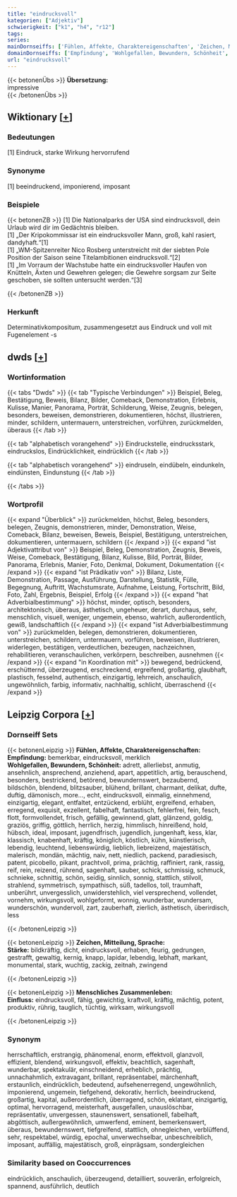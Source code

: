 ```yaml
---
title: "eindrucksvoll"
kategorien: ["Adjektiv"]
schwierigkeit: ["k1", "h4", "r12"]
tags:
series:
mainDornseiffs: ['Fühlen, Affekte, Charaktereigenschaften', 'Zeichen, Mitteilung, Sprache', 'Menschliches Zusammenleben']
domainDornseiffs: ['Empfindung', 'Wohlgefallen, Bewundern, Schönheit', 'Stärke', 'Einfluss']
url: "eindrucksvoll"
---
```


{{< betonenÜbs >}}
**Übersetzung:**  
impressive  
{{< /betonenÜbs >}}

## Wiktionary [[+](https://de.wiktionary.org/wiki/eindrucksvoll)]

### Bedeutungen
[1] Eindruck, starke Wirkung hervorrufend  

### Synonyme
[1] beeindruckend, imponierend, imposant  

### Beispiele
{{< betonenZB >}}
[1] Die Nationalparks der USA sind eindrucksvoll, dein Urlaub wird dir im Gedächtnis bleiben.  
[1] „Der Kripokommissar ist ein eindrucksvoller Mann, groß, kahl rasiert, dandyhaft.“[1]  
[1] „WM-Spitzenreiter Nico Rosberg unterstreicht mit der siebten Pole Position der Saison seine Titelambitionen eindrucksvoll.“[2]  
[1] „Im Vorraum der Wachstube hatte ein eindrucksvoller Haufen von Knütteln, Äxten und Gewehren gelegen; die Gewehre sorgsam zur Seite geschoben, sie sollten untersucht werden.“[3]  

{{< /betonenZB >}}
### Herkunft
Determinativkompositum, zusammengesetzt aus Eindruck und voll mit Fugenelement -s  



## dwds [[+](https://www.dwds.de/wb/eindrucksvoll)]

### Wortinformation
{{< tabs "Dwds" >}}
{{< tab "Typische Verbindungen" >}}
Beispiel, Beleg, Bestätigung, Beweis, Bilanz, Bilder, Comeback, Demonstration, Erlebnis, Kulisse, Manier, Panorama, Porträt, Schilderung, Weise, Zeugnis, belegen, besonders, beweisen, demonstrieren, dokumentieren, höchst, illustrieren, minder, schildern, untermauern, unterstreichen, vorführen, zurückmelden, überaus
{{< /tab >}}

{{< tab "alphabetisch vorangehend" >}}
Eindruckstelle, eindrucksstark, eindruckslos, Eindrücklichkeit, eindrücklich
{{< /tab >}}

{{< tab "alphabetisch vorangehend" >}}
eindruseln, eindübeln, eindunkeln, eindünsten, Eindunstung
{{< /tab >}}

{{< /tabs >}}

### Wortprofil
{{< expand "Überblick" >}} zurückmelden, höchst, Beleg, besonders, belegen, Zeugnis, demonstrieren, minder, Demonstration, Weise, Comeback, Bilanz, beweisen, Beweis, Beispiel, Bestätigung, unterstreichen, dokumentieren, untermauern, schildern {{< /expand >}}
{{< expand "ist Adjektivattribut von" >}} Beispiel, Beleg, Demonstration, Zeugnis, Beweis, Weise, Comeback, Bestätigung, Bilanz, Kulisse, Bild, Porträt, Bilder, Panorama, Erlebnis, Manier, Foto, Denkmal, Dokument, Dokumentation {{< /expand >}}
{{< expand "ist Prädikativ von" >}} Bilanz, Liste, Demonstration, Passage, Ausführung, Darstellung, Statistik, Fülle, Begegnung, Auftritt, Wachstumsrate, Aufnahme, Leistung, Fortschritt, Bild, Foto, Zahl, Ergebnis, Beispiel, Erfolg {{< /expand >}}
{{< expand "hat Adverbialbestimmung" >}} höchst, minder, optisch, besonders, architektonisch, überaus, ästhetisch, ungeheuer, derart, durchaus, sehr, menschlich, visuell, weniger, ungemein, ebenso, wahrlich, außerordentlich, gewiß, landschaftlich {{< /expand >}}
{{< expand "ist Adverbialbestimmung von" >}} zurückmelden, belegen, demonstrieren, dokumentieren, unterstreichen, schildern, untermauern, vorführen, beweisen, illustrieren, widerlegen, bestätigen, verdeutlichen, bezeugen, nachzeichnen, rehabilitieren, veranschaulichen, verkörpern, beschreiben, ausnehmen {{< /expand >}}
{{< expand "in Koordination mit" >}} bewegend, bedrückend, erschütternd, überzeugend, erschreckend, ergreifend, großartig, glaubhaft, plastisch, fesselnd, authentisch, einzigartig, lehrreich, anschaulich, ungewöhnlich, farbig, informativ, nachhaltig, schlicht, überraschend {{< /expand >}}

## Leipzig Corpora [[+](https://corpora.uni-leipzig.de/en/res?word=eindrucksvoll&corpusId=deu_newscrawl-public_2018)]

### Dornseiff Sets
{{< betonenLeipzig >}}
**Fühlen, Affekte, Charaktereigenschaften:**  
**Empfindung:** bemerkbar, eindrucksvoll, merklich  
**Wohlgefallen, Bewundern, Schönheit:** adrett, allerliebst, anmutig, ansehnlich, ansprechend, anziehend, apart, appetitlich, artig, berauschend, besonders, bestrickend, betörend, bewundernswert, bezaubernd, bildschön, blendend, blitzsauber, blühend, brillant, charmant, delikat, dufte, duftig, dämonisch, more..., echt, eindrucksvoll, einmalig, einnehmend, einzigartig, elegant, entfaltet, entzückend, erblüht, ergreifend, erhaben, erregend, exquisit, exzellent, fabelhaft, fantastisch, fehlerfrei, fein, fesch, flott, formvollendet, frisch, gefällig, gewinnend, glatt, glänzend, goldig, graziös, griffig, göttlich, herrlich, herzig, himmlisch, hinreißend, hold, hübsch, ideal, imposant, jugendfrisch, jugendlich, jungenhaft, kess, klar, klassisch, knabenhaft, kräftig, königlich, köstlich, kühn, künstlerisch, lebendig, leuchtend, liebenswürdig, lieblich, liebreizend, majestätisch, malerisch, mondän, mächtig, naiv, nett, niedlich, packend, paradiesisch, patent, picobello, pikant, prachtvoll, prima, prächtig, raffiniert, rank, rassig, reif, rein, reizend, rührend, sagenhaft, sauber, schick, schmissig, schmuck, schnieke, schnittig, schön, seidig, sinnlich, sonnig, stattlich, stilvoll, strahlend, symmetrisch, sympathisch, süß, tadellos, toll, traumhaft, unberührt, unvergesslich, unwiderstehlich, viel versprechend, vollendet, vornehm, wirkungsvoll, wohlgeformt, wonnig, wunderbar, wundersam, wunderschön, wundervoll, zart, zauberhaft, zierlich, ästhetisch, überirdisch, less  

{{< /betonenLeipzig >}}


{{< betonenLeipzig >}}
**Zeichen, Mitteilung, Sprache:**  
**Stärke:** bildkräftig, dicht, eindrucksvoll, erhaben, feurig, gedrungen, gestrafft, gewaltig, kernig, knapp, lapidar, lebendig, lebhaft, markant, monumental, stark, wuchtig, zackig, zeitnah, zwingend  

{{< /betonenLeipzig >}}


{{< betonenLeipzig >}}
**Menschliches Zusammenleben:**  
**Einfluss:** eindrucksvoll, fähig, gewichtig, kraftvoll, kräftig, mächtig, potent, produktiv, rührig, tauglich, tüchtig, wirksam, wirkungsvoll  

{{< /betonenLeipzig >}}

### Synonym
herrschaftlich, erstrangig, phänomenal, enorm, effektvoll, glanzvoll, effizient, blendend, wirkungsvoll, effektiv, beachtlich, sagenhaft, wunderbar, spektakulär, einschneidend, erheblich, prächtig, unnachahmlich, extravagant, brillant, repräsentabel, märchenhaft, erstaunlich, eindrücklich, bedeutend, aufsehenerregend, ungewöhnlich, imponierend, ungemein, tiefgehend, dekorativ, herrlich, beeindruckend, großartig, kapital, außerordentlich, überragend, schön, eklatant, einzigartig, optimal, hervorragend, meisterhaft, ausgefallen, unauslöschbar, repräsentativ, unvergessen, staunenswert, sensationell, fabelhaft, abgöttisch, außergewöhnlich, umwerfend, eminent, bemerkenswert, überaus, bewundernswert, tiefgreifend, stattlich, ohnegleichen, verblüffend, sehr, respektabel, würdig, epochal, unverwechselbar, unbeschreiblich, imposant, auffällig, majestätisch, groß, einprägsam, sondergleichen


### Similarity based on Cooccurrences
eindrücklich, anschaulich, überzeugend, detailliert, souverän, erfolgreich, spannend, ausführlich, deutlich

